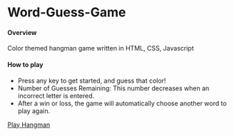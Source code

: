 # Word-Guess-Game
#### Overview
Color themed hangman game written in HTML, CSS, Javascript

#### How to play
* Press any key to get started, and guess that color!
* Number of Guesses Remaining: This number decreases when an incorrect letter is entered.
* After a win or loss, the game will automatically choose another word to play again.

[Play Hangman](https://eunhyegina.github.io/Word-Guess-Game/)
